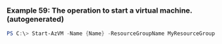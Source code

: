 
### Example 59: The operation to start a virtual machine. (autogenerated)
```powershell
PS C:\> Start-AzVM -Name {Name} -ResourceGroupName MyResourceGroup


